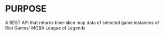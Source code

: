 # PURPOSE
A REST API that returns time-slice map data of selected game instances of Riot Games' MOBA League of Legends